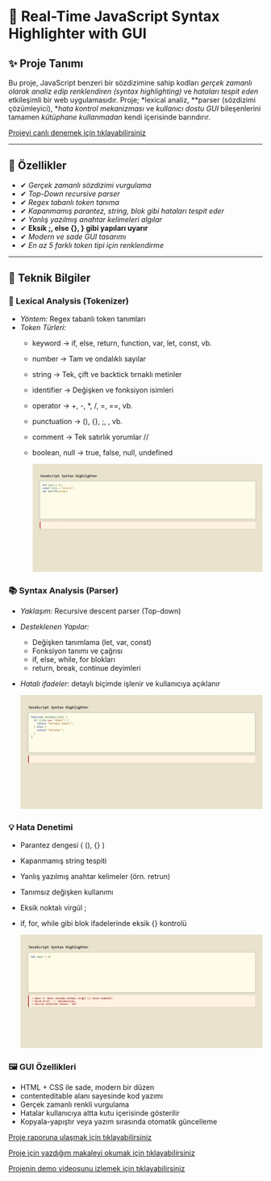 # 🎨 Real-Time JavaScript Syntax Highlighter with GUI

## ✨ Proje Tanımı

Bu proje, JavaScript benzeri bir sözdizimine sahip kodları *gerçek zamanlı olarak analiz edip renklendiren (syntax highlighting)* ve *hataları tespit eden* etkileşimli bir web uygulamasıdır. Proje; *lexical analiz, **parser (sözdizimi çözümleyici), **hata kontrol mekanizması* ve *kullanıcı dostu GUI* bileşenlerini tamamen *kütüphane kullanmadan* kendi içerisinde barındırır.

[Projeyi canlı  denemek için tıklayabilirsiniz](https://asmbrk.github.io/Js_Syntax_Highlighter/)


---

## 🧩 Özellikler

- ✔ *Gerçek zamanlı sözdizimi vurgulama*
- ✔ *Top-Down recursive parser*
- ✔ *Regex tabanlı token tanıma*
- ✔ *Kapanmamış parantez, string, blok gibi hataları tespit eder*
- ✔ *Yanlış yazılmış anahtar kelimeleri algılar*
- ✔ **Eksik ;, else {}, } gibi yapıları uyarır**
- ✔ *Modern ve sade GUI tasarımı*
- ✔ *En az 5 farklı token tipi için renklendirme*

---

## 🔬 Teknik Bilgiler

### 🧠 Lexical Analysis (Tokenizer)
- *Yöntem:* Regex tabanlı token tanımları
- *Token Türleri:*
  - keyword → if, else, return, function, var, let, const, vb.
  - number → Tam ve ondalıklı sayılar
  - string → Tek, çift ve backtick tırnaklı metinler
  - identifier → Değişken ve fonksiyon isimleri
  - operator → +, -, *, /, =, ==, vb.
  - punctuation → (), {}, ;, , vb.
  - comment → Tek satırlık yorumlar //
  - boolean, null → true, false, null, undefined

     ![Oyun Ekranı](images/ss1.jpg)

### 📚 Syntax Analysis (Parser)
- *Yaklaşım:* Recursive descent parser (Top-down)
- *Desteklenen Yapılar:*
  - Değişken tanımlama (let, var, const)
  - Fonksiyon tanımı ve çağrısı
  - if, else, while, for blokları
  - return, break, continue deyimleri
- *Hatalı ifadeler*: detaylı biçimde işlenir ve kullanıcıya açıklanır

    ![Oyun Ekranı](images/ss2.jpg)

### 💡 Hata Denetimi
- Parantez dengesi ( (), {} )
- Kapanmamış string tespiti
- Yanlış yazılmış anahtar kelimeler (örn. retrun)
- Tanımsız değişken kullanımı
- Eksik noktalı virgül ;
- if, for, while gibi blok ifadelerinde eksik {} kontrolü

  ![Oyun Ekranı](images/ss3.jpg)
      

### 🖼 GUI Özellikleri
- HTML + CSS ile sade, modern bir düzen
- contenteditable alanı sayesinde kod yazımı
- Gerçek zamanlı renkli vurgulama
- Hatalar kullanıcıya altta kutu içerisinde gösterilir
- Kopyala-yapıştır veya yazım sırasında otomatik güncelleme


[Proje raporuna ulaşmak için tıklayabilirsiniz](https://github.com/AsmBrk/Js_Syntax_Highlighter/blob/main/RAPOR.pdf)

[Proje için yazdığım makaleyi okumak için tıklayabilirsiniz](https://medium.com/@03asmbrk1907/javascript-syntax-highlighter-087df1f112b4)

[Projenin demo videosunu izlemek için tıklayabilirsiniz](https://www.youtube.com/watch?v=GGvk0aUdXzc)

